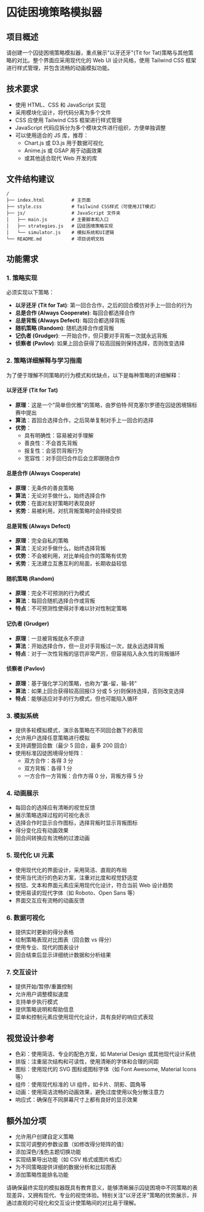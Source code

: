 # 囚徒困境策略模拟器

## 项目概述

请创建一个囚徒困境策略模拟器，重点展示"以牙还牙"(Tit for Tat)策略与其他策略的对比。整个界面应采用现代化的 Web UI 设计风格，使用 Tailwind CSS 框架进行样式管理，并包含流畅的动画模拟功能。

## 技术要求

- 使用 HTML、CSS 和 JavaScript 实现
- 采用模块化设计，将代码分离为多个文件
- CSS 应使用 Tailwind CSS 框架进行样式管理
- JavaScript 代码应拆分为多个模块文件进行组织，方便单独调整
- 可以使用适合的 JS 库，推荐：
  - Chart.js 或 D3.js 用于数据可视化
  - Anime.js 或 GSAP 用于动画效果
  - 或其他适合现代 Web 开发的库

## 文件结构建议

```
/
├── index.html          # 主页面
├── style.css           # Tailwind CSS样式（可使用JIT模式）
├── js/                 # JavaScript 文件夹
│   ├── main.js         # 主要脚本和入口
│   ├── strategies.js   # 囚徒困境策略实现
│   └── simulator.js    # 模拟系统和UI逻辑
└── README.md           # 项目说明文档
```

## 功能需求

### 1. 策略实现

必须实现以下策略：

- **以牙还牙 (Tit for Tat)**: 第一回合合作，之后的回合模仿对手上一回合的行为
- **总是合作 (Always Cooperate)**: 每回合都选择合作
- **总是背叛 (Always Defect)**: 每回合都选择背叛
- **随机策略 (Random)**: 随机选择合作或背叛
- **记仇者 (Grudger)**: 一开始合作，但只要对手背叛一次就永远背叛
- **侦察者 (Pavlov)**: 如果上回合获得了较高回报则保持选择，否则改变选择

### 2. 策略详细解释与学习指南

为了便于理解不同策略的行为模式和优缺点，以下是每种策略的详细解释：

#### 以牙还牙 (Tit for Tat)

- **原理**：这是一个"简单但优雅"的策略，由罗伯特·阿克塞尔罗德在囚徒困境锦标赛中提出
- **算法**：首回合选择合作，之后简单复制对手上一回合的选择
- **优势**：
  - 具有明确性：容易被对手理解
  - 善良性：不会首先背叛
  - 报复性：会惩罚背叛行为
  - 宽容性：对手回归合作后会立即跟随合作

#### 总是合作 (Always Cooperate)

- **原理**：无条件的善良策略
- **算法**：无论对手做什么，始终选择合作
- **优势**：在面对友好策略时表现良好
- **劣势**：易被利用，对抗背叛策略时会持续受损

#### 总是背叛 (Always Defect)

- **原理**：完全自私的策略
- **算法**：无论对手做什么，始终选择背叛
- **优势**：不会被利用，对比单纯合作的策略有优势
- **劣势**：无法建立互惠互利的局面，长期收益较低

#### 随机策略 (Random)

- **原理**：完全不可预测的行为模式
- **算法**：每回合随机选择合作或背叛
- **特点**：不可预测性使得对手难以针对性制定策略

#### 记仇者 (Grudger)

- **原理**：一旦被背叛就永不原谅
- **算法**：开始选择合作，但一旦对手背叛过一次，就永远选择背叛
- **特点**：对于一次性背叛的惩罚非常严厉，但容易陷入永久性的背叛循环

#### 侦察者 (Pavlov)

- **原理**：基于强化学习的策略，也称为"赢-留，输-转"
- **算法**：如果上回合获得较高回报(3 分或 5 分)则保持选择，否则改变选择
- **特点**：能够适应对手的行为模式，但也可能陷入循环

### 3. 模拟系统

- 提供多轮模拟模式，演示各策略在不同回合数下的表现
- 允许用户选择任意策略进行模拟
- 支持调整回合数（最少 5 回合，最多 200 回合）
- 使用标准囚徒困境得分矩阵：
  - 双方合作：各得 3 分
  - 双方背叛：各得 1 分
  - 一方合作一方背叛：合作方得 0 分，背叛方得 5 分

### 4. 动画展示

- 每回合的选择应有清晰的视觉反馈
- 展示策略选择过程的可视化表示
- 选择合作时显示合作图标，选择背叛时显示背叛图标
- 得分变化应有动画效果
- 回合间转换应有流畅的过渡动画

### 5. 现代化 UI 元素

- 使用现代化的界面设计，采用简洁、直观的布局
- 使用当代流行的色彩方案，注重对比度和视觉舒适度
- 按钮、文本和界面元素应采用现代化设计，符合当前 Web 设计趋势
- 使用易读的现代字体（如 Roboto、Open Sans 等）
- 界面交互应有流畅的动画反馈

### 6. 数据可视化

- 提供实时更新的得分表格
- 绘制策略表现对比图表（回合数 vs 得分）
- 使用专业、现代的图表设计
- 回合结束后显示详细统计数据和分析结果

### 7. 交互设计

- 提供开始/暂停/重置控制
- 允许用户调整模拟速度
- 支持单步执行模式
- 提供策略说明和帮助信息
- 菜单和控制元素应使用现代化设计，具有良好的响应式表现

## 视觉设计参考

- 色彩：使用简洁、专业的配色方案，如 Material Design 或其他现代设计系统
- 排版：注重层次结构和可读性，使用清晰的字体和合理的间距
- 图标：使用现代的 SVG 图标或图标字体（如 Font Awesome, Material Icons 等）
- 组件：使用现代标准的 UI 组件，如卡片、阴影、圆角等
- 动画：使用简洁流畅的动画效果，避免过度使用以免分散注意力
- 响应式：确保在不同屏幕尺寸上都有良好的显示效果

## 额外加分项

- 允许用户创建自定义策略
- 实现可调整的参数设置（如修改得分矩阵的值）
- 添加深色/浅色主题切换功能
- 实现结果导出功能（如 CSV 格式或图片格式）
- 为不同策略提供详细的数据分析和比较图表
- 添加策略性能排名功能

请确保最终实现的模拟器既具有教育意义，能够清晰展示囚徒困境中不同策略的表现差异，又拥有现代、专业的视觉体验。特别关注"以牙还牙"策略的优势展示，并通过直观的可视化和交互设计使策略间的对比易于理解。
